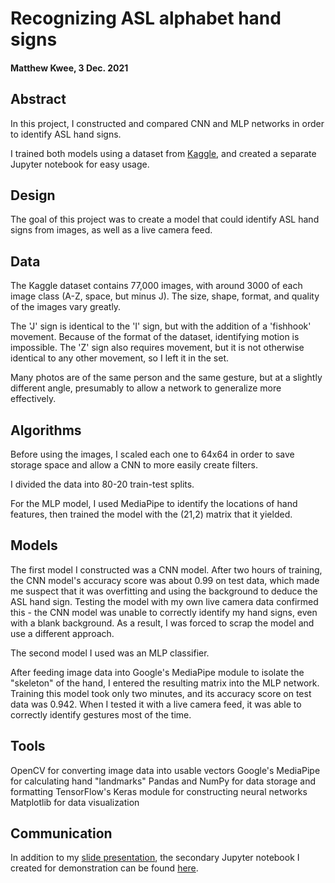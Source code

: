 # Recognizing ASL alphabet hand signs
 
#### Matthew Kwee, 3 Dec. 2021

## Abstract
In this project, I constructed and compared CNN and MLP networks in order to identify ASL hand signs.

I trained both models using a dataset from [Kaggle](https://www.kaggle.com/grassknoted/asl-alphabet), and created a separate Jupyter notebook for easy usage.


## Design
The goal of this project was to create a model that could identify ASL hand signs from images, as well as a live camera feed.


## Data
The Kaggle dataset contains 77,000 images, with around 3000 of each image class (A-Z, space, but minus J). The size, shape, format, and quality of the images vary greatly.

The 'J' sign is identical to the 'I' sign, but with the addition of a 'fishhook' movement. Because of the format of the dataset, identifying motion is impossible. The 'Z' sign also requires movement, but it is not otherwise identical to any other movement, so I left it in the set.

Many photos are of the same person and the same gesture, but at a slightly different angle, presumably to allow a network to generalize more effectively.

## Algorithms
Before using the images, I scaled each one to 64x64 in order to save storage space and allow a CNN to more easily create filters.

I divided the data into 80-20 train-test splits.

For the MLP model, I used MediaPipe to identify the locations of hand features, then trained the model with the (21,2) matrix that it yielded.


## Models
The first model I constructed was a CNN model.
After two hours of training, the CNN model's accuracy score was about 0.99 on test data, which made me suspect that it was overfitting and using the background to deduce the ASL hand sign. Testing the model with my own live camera data confirmed this - the CNN model was unable to correctly identify my hand signs, even with a blank background. As a result, I was forced to scrap the model and use a different approach.

The second model I used was an MLP classifier.

After feeding image data into Google's MediaPipe module to isolate the "skeleton" of the hand, I entered the resulting matrix into the MLP network. Training this model took only two minutes, and its accuracy score on test data was 0.942. When I tested it with a live camera feed, it was able to correctly identify gestures most of the time.


## Tools
OpenCV for converting image data into usable vectors
Google's MediaPipe for calculating hand "landmarks"
Pandas and NumPy for data storage and formatting
TensorFlow's Keras module for constructing neural networks
Matplotlib for data visualization


## Communication
In addition to my [slide presentation](https://docs.google.com/presentation/d/15aoP4n8LFIX6UCbp9nAwwszpL5KgcS2fGVurspfklR4/edit?usp=sharing), the secondary Jupyter notebook I created for demonstration can be found [here](https://github.com/MK38993/Metis-6---Deep-Learning/blob/main/Metis%206%20ASL%20Demonstration.ipynb).





